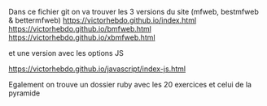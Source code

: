 Dans ce fichier git on va trouver les 3 versions du site (mfweb, bestmfweb & bettermfweb)
https://victorhebdo.github.io/index.html
https://victorhebdo.github.io/bmfweb.html
https://victorhebdo.github.io/xbmfweb.html

et une version avec les options JS

https://victorhebdo.github.io/javascript/index-js.html


Egalement on trouve un dossier ruby avec les 20 exercices et celui de la pyramide
